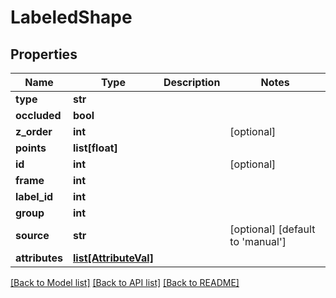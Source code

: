 # LabeledShape

## Properties
Name | Type | Description | Notes
------------ | ------------- | ------------- | -------------
**type** | **str** |  |
**occluded** | **bool** |  |
**z_order** | **int** |  | [optional]
**points** | **list[float]** |  |
**id** | **int** |  | [optional]
**frame** | **int** |  |
**label_id** | **int** |  |
**group** | **int** |  |
**source** | **str** |  | [optional] [default to 'manual']
**attributes** | [**list[AttributeVal]**](AttributeVal.md) |  |

[[Back to Model list]](../README.md#documentation-for-models) [[Back to API list]](../README.md#documentation-for-api-endpoints) [[Back to README]](../README.md)
